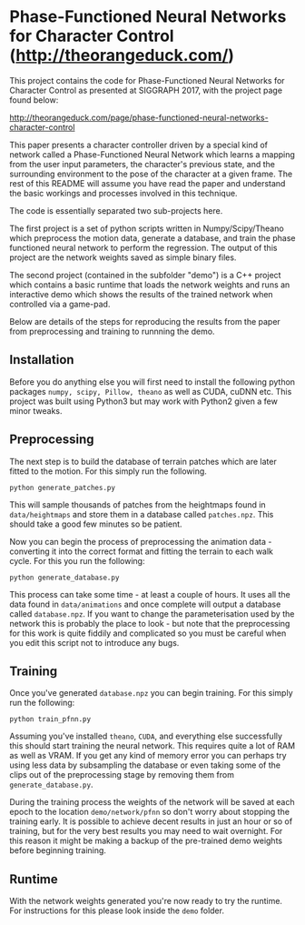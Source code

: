 Phase-Functioned Neural Networks for Character Control (http://theorangeduck.com/)
======================================================

This project contains the code for Phase-Functioned Neural Networks for 
Character Control as presented at SIGGRAPH 2017, with the project page found
below:

http://theorangeduck.com/page/phase-functioned-neural-networks-character-control

This paper presents a character controller driven by a special kind of network
called a Phase-Functioned Neural Network which learns a mapping from the user
input parameters, the character's previous state, and the surrounding 
environment to the pose of the character at a given frame. The rest of this 
README will assume you have read the paper and understand the basic workings 
and processes involved in this technique.

The code is essentially separated two sub-projects here.

The first project is a set of python scripts written in Numpy/Scipy/Theano 
which preprocess the motion data, generate a database, and train the phase 
functioned neural network to perform the regression. The output of this project
are the network weights saved as simple binary files.

The second project (contained in the subfolder "demo") is a C++ project which
contains a basic runtime that loads the network weights and runs an interactive 
demo which shows the results of the trained network when controlled via a 
game-pad.

Below are details of the steps for reproducing the results from the paper from 
preprocessing and training to runnning the demo.


Installation
------------

Before you do anything else you will first need to install the following python 
packages `numpy, scipy, Pillow, theano` as well as CUDA, cuDNN etc. This 
project was built using Python3 but may work with Python2 given a few minor 
tweaks.


Preprocessing
-------------

The next step is to build the database of terrain patches which are later 
fitted to the motion. For this simply run the following. 

    python generate_patches.py

This will sample thousands of patches from the heightmaps found in 
`data/heightmaps` and store them in a database called `patches.npz`. This
should take a good few minutes so be patient.

Now you can begin the process of preprocessing the animation data - converting 
it into the correct format and fitting the terrain to each walk cycle. For this
you run the following:

    python generate_database.py

This process can take some time - at least a couple of hours. It uses all the 
data found in `data/animations` and once complete will output a database called 
`database.npz`. If you want to change the parameterisation used by the network 
this is probably the place to look - but note that the preprocessing for this 
work is quite fiddily and complicated so you must be careful when you edit this 
script not to introduce any bugs.


Training
--------

Once you've generated `database.npz` you can begin training. For this simply 
run the following:

    python train_pfnn.py

Assuming you've installed `theano`, `CUDA`, and everything else successfully 
this should start training the neural network. This requires quite a lot of RAM
as well as VRAM. If you get any kind of memory error you can perhaps try using 
less data by subsampling the database or even taking some of the clips out of 
the preprocessing stage by removing them from `generate_database.py`.

During the training process the weights of the network will be saved at each
epoch to the location `demo/network/pfnn` so don't worry about stopping the 
training early. It is possible to achieve decent results in just an hour or so
of training, but for the very best results you may need to wait overnight. For
this reason it might be making a backup of the pre-trained demo weights before
beginning training.


Runtime
-------

With the network weights generated you're now ready to try the runtime. For 
instructions for this please look inside the `demo` folder.


